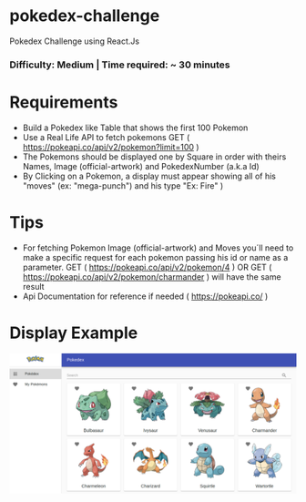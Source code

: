 # pokedex-challenge 
Pokedex Challenge using React.Js

### Difficulty: Medium | Time required: ~ 30 minutes

# Requirements
  - Build a Pokedex like Table that shows the first 100 Pokemon
  - Use a Real Life API to fetch pokemons GET ( https://pokeapi.co/api/v2/pokemon?limit=100 )
  - The Pokemons should be displayed one by Square in order with theirs Names, Image (official-artwork) and PokedexNumber (a.k.a Id)
  - By Clicking on a Pokemon, a display must appear showing all of his "moves" (ex: "mega-punch") and his type "Ex: Fire" )
 
# Tips
  - For fetching Pokemon Image (official-artwork) and Moves you´ll need to make a specific request for each pokemon passing his id or name as a parameter.
    GET ( https://pokeapi.co/api/v2/pokemon/4 ) OR GET ( https://pokeapi.co/api/v2/pokemon/charmander ) will have the same result
  - Api Documentation for reference if needed ( https://pokeapi.co/ )

# Display Example
![alt text](https://raw.githubusercontent.com/carlosbbraga/pokedex-challenge/main/pokedex-preview.png)
